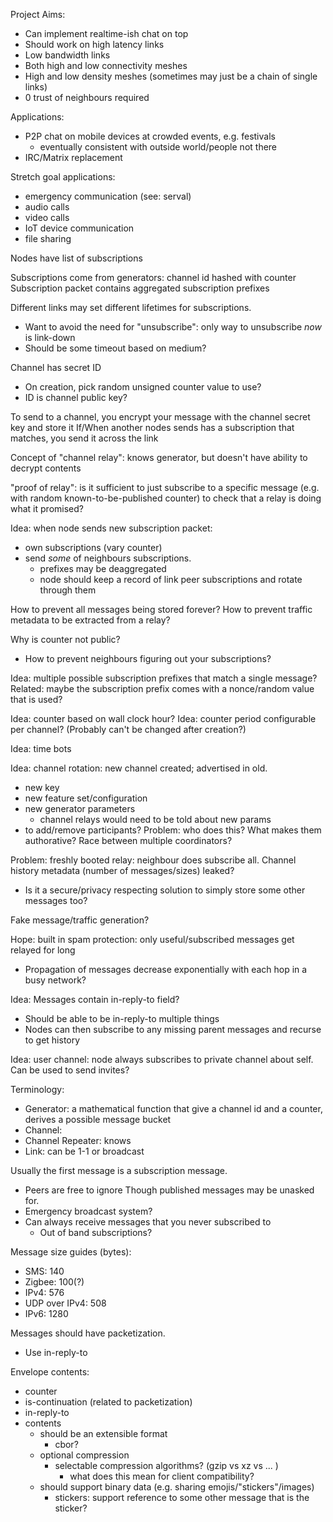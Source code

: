 Project Aims:
  - Can implement realtime-ish chat on top
  - Should work on high latency links
  - Low bandwidth links
  - Both high and low connectivity meshes
  - High and low density meshes (sometimes may just be a chain of single links)
  - 0 trust of neighbours required

Applications:
  - P2P chat on mobile devices at crowded events, e.g. festivals
       - eventually consistent with outside world/people not there
  - IRC/Matrix replacement

Stretch goal applications:
  - emergency communication (see: serval)
  - audio calls
  - video calls
  - IoT device communication
  - file sharing


Nodes have list of subscriptions

Subscriptions come from generators: channel id hashed with counter
Subscription packet contains aggregated subscription prefixes

Different links may set different lifetimes for subscriptions.
  - Want to avoid the need for "unsubscribe": only way to unsubscribe *now* is link-down
  - Should be some timeout based on medium?

Channel has secret ID
  - On creation, pick random unsigned counter value to use?
  - ID is channel public key?

To send to a channel, you encrypt your message with the channel secret key and store it
If/When another nodes sends has a subscription that matches, you send it across the link

Concept of "channel relay": knows generator, but doesn't have ability to decrypt contents

"proof of relay": is it sufficient to just subscribe to a specific message (e.g. with random known-to-be-published counter) to check that a relay is doing what it promised?

Idea: when node sends new subscription packet:
  - own subscriptions (vary counter)
  - send *some* of neighbours subscriptions.
      - prefixes may be deaggregated
      - node should keep a record of link peer subscriptions and rotate through them

How to prevent all messages being stored forever? How to prevent traffic metadata to be extracted from a relay?

Why is counter not public?
  - How to prevent neighbours figuring out your subscriptions?

Idea: multiple possible subscription prefixes that match a single message?
Related: maybe the subscription prefix comes with a nonce/random value that is used?

Idea: counter based on wall clock hour?
Idea: counter period configurable per channel? (Probably can't be changed after creation?)

Idea: time bots

Idea: channel rotation: new channel created; advertised in old.
  - new key
  - new feature set/configuration
  - new generator parameters
      - channel relays would need to be told about new params
  - to add/remove participants?
Problem: who does this? What makes them authorative? Race between multiple coordinators?

Problem: freshly booted relay: neighbour does subscribe all. Channel history metadata (number of messages/sizes) leaked?
  - Is it a secure/privacy respecting solution to simply store some other messages too?

Fake message/traffic generation?

Hope: built in spam protection: only useful/subscribed messages get relayed for long
  - Propagation of messages decrease exponentially with each hop in a busy network?

Idea: Messages contain in-reply-to field?
  - Should be able to be in-reply-to multiple things
  - Nodes can then subscribe to any missing parent messages and recurse to get history

Idea: user channel: node always subscribes to private channel about self. Can be used to send invites?

Terminology:
  - Generator: a mathematical function that give a channel id and a counter, derives a possible message bucket
  - Channel:
  - Channel Repeater: knows
  - Link: can be 1-1 or broadcast

Usually the first message is a subscription message.
  - Peers are free to ignore
Though published messages may be unasked for.
  - Emergency broadcast system?
  - Can always receive messages that you never subscribed to
      - Out of band subscriptions?

Message size guides (bytes):
  - SMS: 140
  - Zigbee: 100(?)
  - IPv4: 576
  - UDP over IPv4: 508
  - IPv6: 1280

Messages should have packetization.
  - Use in-reply-to

Envelope contents:
  - counter
  - is-continuation (related to packetization)
  - in-reply-to
  - contents
      - should be an extensible format
          - cbor?
      - optional compression
          - selectable compression algorithms? (gzip vs xz vs ... )
              - what does this mean for client compatibility?
      - should support binary data (e.g. sharing emojis/"stickers"/images)
           - stickers: support reference to some other message that is the sticker?

